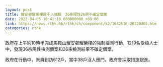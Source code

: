 ```yaml
---
layout: post
title: 耀安邨耀榮樓逾千人強檢　36宗陽性26宗不確定個案
date: 2022-04-05 10:41:10.000000000 +08:00
link: https://news.rthk.hk/rthk/ch/component/k2/1642516-20220405.htm
categories: rthk
---
```


政府在上午約10時半完成馬鞍山耀安邨耀榮樓的強制檢測行動，1219名受檢人士中，發現36宗陽性檢測個案和26宗檢測結果不確定個案。

政府在行動中，派員到訪612戶，當中38戶沒人應門，政府會採取措施跟進。
